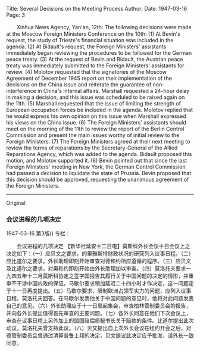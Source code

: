 Title: Several Decisions on the Meeting Process
Author:
Date: 1947-03-16
Page: 3

　　Xinhua News Agency, Yan'an, 12th: The following decisions were made at the Moscow Foreign Ministers Conference on the 10th: (1) At Bevin's request, the study of Trieste's financial situation was included in the agenda. (2) At Bidault's request, the Foreign Ministers' assistants immediately began reviewing the procedures to be followed for the German peace treaty. (3) At the request of Bevin and Bidault, the Austrian peace treaty was immediately submitted to the Foreign Ministers' assistants for review. (4) Molotov requested that the signatories of the Moscow Agreement of December 1945 report on their implementation of the decisions on the China issue and reiterate the guarantee of non-interference in China's internal affairs. Marshall requested a 24-hour delay in making a decision, and this issue was scheduled to be raised again on the 11th. (5) Marshall requested that the issue of limiting the strength of European occupation forces be included in the agenda. Molotov replied that he would express his own opinion on this issue when Marshall expressed his views on the China issue. (6) The Foreign Ministers' assistants should meet on the morning of the 11th to review the report of the Berlin Control Commission and present the main issues worthy of initial review to the Foreign Ministers. (7) The Foreign Ministers agreed at their next meeting to review the terms of reparations by the Secretary-General of the Allied Reparations Agency, which was added to the agenda. Bidault proposed this motion, and Molotov supported it. (8) Bevin pointed out that since the last Foreign Ministers' meeting in New York, the German Control Commission had passed a decision to liquidate the state of Prussia. Bevin proposed that this decision should be approved, requesting the unanimous agreement of the Foreign Ministers.



<hr /> 

Original: 


### 会议进程的几项决定

1947-03-16
第3版()
专栏：

　　会议进程的几项决定
    【新华社延安十二日电】莫斯科外长会议十日会议上之决定如下：（一）应贝文之要求，的里雅斯特财政状况的研究列入议事日程。（二）应比道尔之要求，外长助理即刻开始审查对德和约所应遵循的程序。（三）应贝文及比道尔之要求，对奥和约即刻开始由外长助理加以审查。（四）莫洛托夫要求一九四五年十二月莫斯科协定之签字国报告其履行关于中国问题的决定的情形，并重申不干涉中国内政的保证。马歇尔要求稍加延迟二十四小时才作决定，这一问题定于十一日再度提出。（五）马歇尔要求，限制欧洲占领军实力的问题，应列入议事日程。莫洛托夫回答。在马歇尔发表他关于中国问题的意见时，他将对此问题发表自己的意见。（六）外长助理应于十一日晨起集会，审查柏林管制委员会的报告，并向各外长提出值得首先审查的主要问题。（七）各外长同意在他们下次会议上，审查在议事日程上另外加上的盟国赔偿局秘书长关于赔款的条件。比道尔提出此次动议，莫洛托夫曾支持此议。（八）贝文提出自上次外长会议在纽约开会之后，对德管制委员会曾通过清算普鲁士邦的决定，贝文提议此决定应予批准，请外长一致同意。
